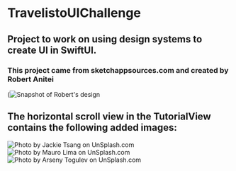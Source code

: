 # TravelistoUIChallenge
## Project to work on using design systems to create UI in SwiftUI.
### This project came from sketchappsources.com and created by Robert Anitei
(![Snapshot of Robert's design](https://github.com/RachelRadford21/TravelistoUIChallenge/assets/54749071/8c97b5f3-8c85-43d4-a47b-443725619fac)

## The horizontal scroll view in the TutorialView contains the following added images:
![Photo by Jackie Tsang on UnSplash.com](![jackie-tsang-beach-unsplash](https://github.com/RachelRadford21/TravelistoUIChallenge/assets/54749071/bbe9b191-b42e-4196-9bac-29428588c9c1)
)
![Photo by Mauro Lima on UnSplash.com](![mauro-lima-blueBuilding-unsplash](https://github.com/RachelRadford21/TravelistoUIChallenge/assets/54749071/bf7fee7c-d892-4aab-ab7f-f3657864a536)
)
![Photo by Arseny Togulev on UnSplash.com](![arseny-togulev-city-unsplash](https://github.com/RachelRadford21/TravelistoUIChallenge/assets/54749071/a993e218-8e21-4461-a146-7110266f1cb5)
)
